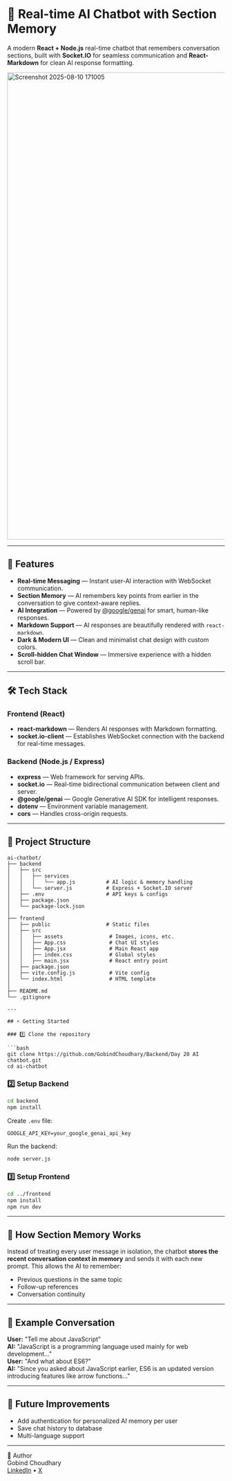 

# 🧠 Real-time AI Chatbot with Section Memory

A modern **React + Node.js** real-time chatbot that remembers conversation sections, built with **Socket.IO** for seamless communication and **React-Markdown** for clean AI response formatting.

<img width="1920" height="1080" alt="Screenshot 2025-08-10 171005" src="https://github.com/user-attachments/assets/cba32a06-7d72-4a9d-9697-ad02bbc8cc53" /> <!-- Optional image if you want to add -->

---

## 🚀 Features

* **Real-time Messaging** — Instant user-AI interaction with WebSocket communication.
* **Section Memory** — AI remembers key points from earlier in the conversation to give context-aware replies.
* **AI Integration** — Powered by [@google/genai](https://www.npmjs.com/package/@google/genai) for smart, human-like responses.
* **Markdown Support** — AI responses are beautifully rendered with `react-markdown`.
* **Dark & Modern UI** — Clean and minimalist chat design with custom colors.
* **Scroll-hidden Chat Window** — Immersive experience with a hidden scroll bar.

---

## 🛠️ Tech Stack

### **Frontend** (React)

* **react-markdown** — Renders AI responses with Markdown formatting.
* **socket.io-client** — Establishes WebSocket connection with the backend for real-time messages.

### **Backend** (Node.js / Express)

* **express** — Web framework for serving APIs.
* **socket.io** — Real-time bidirectional communication between client and server.
* **@google/genai** — Google Generative AI SDK for intelligent responses.
* **dotenv** — Environment variable management.
* **cors** — Handles cross-origin requests.

---

## 📂 Project Structure

```
ai-chatbot/
├── backend
│   ├── src
│   │   ├── services
│   │   │   └── app.js          # AI logic & memory handling
│   │   └── server.js           # Express + Socket.IO server
│   ├── .env                    # API keys & configs
│   ├── package.json
│   └── package-lock.json
│
├── frontend
│   ├── public                  # Static files
│   ├── src
│   │   ├── assets               # Images, icons, etc.
│   │   ├── App.css              # Chat UI styles
│   │   ├── App.jsx              # Main React app
│   │   ├── index.css            # Global styles
│   │   ├── main.jsx             # React entry point
│   ├── package.json
│   ├── vite.config.js           # Vite config
│   └── index.html               # HTML template
│
├── README.md
└── .gitignore

---

## ⚡ Getting Started

### 1️⃣ Clone the repository

```bash
git clone https://github.com/GobindChoudhary/Backend/Day 20 AI chatbot.git
cd ai-chatbot
```

### 2️⃣ Setup Backend

```bash
cd backend
npm install
```

Create `.env` file:

```env
GOOGLE_API_KEY=your_google_genai_api_key
```

Run the backend:
```bash
node server.js
```

### 3️⃣ Setup Frontend

```bash
cd ../frontend
npm install
npm run dev
```

---

## 🧠 How Section Memory Works

Instead of treating every user message in isolation, the chatbot **stores the recent conversation context in memory** and sends it with each new prompt. This allows the AI to remember:

* Previous questions in the same topic
* Follow-up references
* Conversation continuity

---

## 📜 Example Conversation

**User:** "Tell me about JavaScript" </br>
**AI:** "JavaScript is a programming language used mainly for web development..." </br>
**User:** "And what about ES6?"</br>
**AI:** "Since you asked about JavaScript earlier, ES6 is an updated version introducing features like arrow functions..."</br>

---

## 📌 Future Improvements

* Add authentication for personalized AI memory per user
* Save chat history to database
* Multi-language support

---
👤 Author </br>
Gobind Choudhary </br>
[LinkedIn](https://www.linkedin.com/in/gobind-chaudhary/) • [X](https://x.com/Gobind_003)

